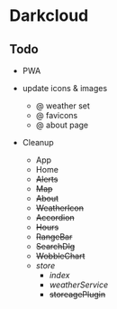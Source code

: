 # Darkcloud

## Todo

- PWA

- update icons & images
  - @ weather set
  - @ favicons
  - @ about page


 
- Cleanup
  - App
  - Home
  - ~~Alerts~~
  - ~~Map~~
  - ~~About~~
  - ~~WeatherIcon~~
  - ~~Accordion~~
  - ~~Hours~~
  - ~~RangeBar~~
  - ~~SearchDlg~~
  - ~~WobbleChart~~
  - *store*
    - *index*
    - *weatherService*
    - ~~storeagePlugin~~
